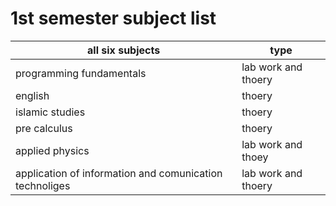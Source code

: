 # 1st semester subject list 
| all six subjects | type |
|------------------|------|
| programming fundamentals | lab work and thoery |
| english | thoery |
| islamic studies | thoery |
| pre calculus | thoery |
| applied physics | lab work and thoey |
| application of information and comunication technoliges | lab work and thoery |  
